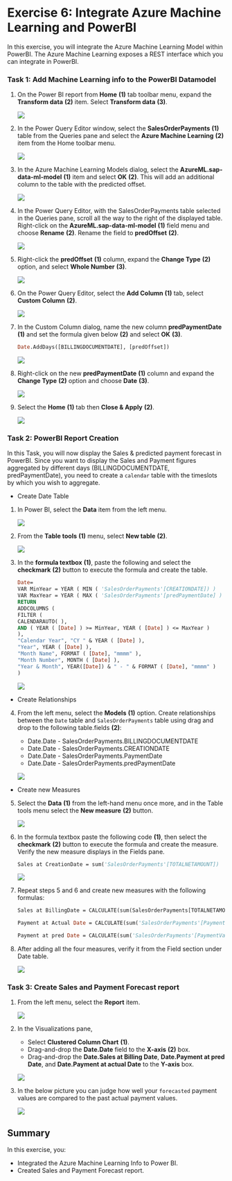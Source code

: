 # Exercise 6: Integrate Azure Machine Learning and PowerBI

In this exercise, you will integrate the Azure Machine Learning Model within PowerBI. The Azure Machine Learning exposes a REST interface which you can integrate in PowerBI.

### Task 1: Add Machine Learning info to the PowerBI Datamodel

1. On the Power BI report from **Home** **(1)** tab toolbar menu, expand the **Transform data** **(2)** item. Select **Transform data** **(3)**.

   ![](media/ex6-t1-step1new.png)
   
2. In the Power Query Editor window, select the **SalesOrderPayments** **(1)** table from the Queries pane and select the **Azure Machine Learning** **(2)** item from the Home toolbar menu.

   ![](media/ex6-t1-step2new.png)
   
3. In the Azure Machine Learning Models dialog, select the **AzureML.sap-data-ml-model** **(1)** item and select **OK** **(2)**. This will add an additional column to the table with the predicted offset.

   ![](media/ex6-t1-step3.png)
   
4. In the Power Query Editor, with the SalesOrderPayments table selected in the Queries pane, scroll all the way to the right of the displayed table. Right-click on the **AzureML.sap-data-ml-model** **(1)** field menu and choose **Rename** **(2)**. Rename the field to **predOffset** **(2)**.

   ![](media/ex6-t1-step4.png)

5. Right-click the **predOffset** **(1)** column, expand the **Change Type** **(2)** option, and select **Whole Number** **(3)**.

   ![](media/ex6-t1-step5.png)
   
6. On the Power Query Editor, select the **Add Column** **(1)** tab, select **Custom Column** **(2)**.

   ![](media/ex6-t1-step6.png)
   
7. In the Custom Column dialog, name the new column **predPaymentDate** **(1)** and set the formula given below **(2)** and select **OK** **(3)**.

    ```vb
    Date.AddDays([BILLINGDOCUMENTDATE], [predOffset])
    ```   
    
   ![](media/ex6-t1-step7.png)
   
8. Right-click on the new **predPaymentDate** **(1)** column and expand the **Change Type** **(2)** option and choose **Date** **(3)**.

   ![](media/ex6-t1-step8.png)
   
9. Select the **Home** **(1)** tab then **Close & Apply** **(2)**.

   ![](media/ex6-t1-step9.png)
   
### Task 2: PowerBI Report Creation   

In this Task, you will now display the Sales & predicted payment forecast in PowerBI. Since you want to display the Sales and Payment figures aggregated by different days (BILLINGDOCUMENTDATE, predPaymentDate), you need to create a `calendar` table with the timeslots by which you wish to aggregate.

* Create Date Table

1. In Power BI, select the **Data** item from the left menu.

   ![](media/ex6-t2-step1new.png)
   
2. From the **Table tools** **(1)** menu, select **New table** **(2)**.

   ![](media/ex6-t2-step2new.png)

3. In the **formula textbox** **(1)**, paste the following and select the **checkmark** **(2)** button to execute the formula and create the table.

   ```vb
   Date= 
   VAR MinYear = YEAR ( MIN ( 'SalesOrderPayments'[CREATIONDATE]) )
   VAR MaxYear = YEAR ( MAX ( 'SalesOrderPayments'[predPaymentDate] ) )
   RETURN
   ADDCOLUMNS (
   FILTER (
   CALENDARAUTO( ),
   AND ( YEAR ( [Date] ) >= MinYear, YEAR ( [Date] ) <= MaxYear )
   ),
   "Calendar Year", "CY " & YEAR ( [Date] ),
   "Year", YEAR ( [Date] ),
   "Month Name", FORMAT ( [Date], "mmmm" ),
   "Month Number", MONTH ( [Date] ),
   "Year & Month", YEAR([Date]) & " - " & FORMAT ( [Date], "mmmm" )
   )
   ```
   
   ![](media/ex6-t2-step3new.png)

* Create Relationships

4. From the left menu, select the **Models** **(1)** option. Create relationships between the `Date` table and `SalesOrderPayments` table using drag and drop to the following table.fields **(2)**:

   * Date.Date - SalesOrderPayments.BILLINGDOCUMENTDATE
   * Date.Date - SalesOrderPayments.CREATIONDATE
   * Date.Date - SalesOrderPayments.PaymentDate
   * Date.Date - SalesOrderPayments.predPaymentDate

   ![](media/ex6-t2-step4new.png)
   
* Create new Measures

5. Select the **Data** **(1)** from the left-hand menu once more, and in the Table tools menu select the **New measure** **(2)** button.

   ![](media/ex6-t2-step5new.png)
   
6. In the formula textbox paste the following code **(1)**, then select the **checkmark** **(2)** button to execute the formula and create the measure. Verify the new measure displays in the Fields pane.

   ```vb
   Sales at CreationDate = sum('SalesOrderPayments'[TOTALNETAMOUNT])
   ```   
   
   ![](media/ex6-t2-step6new.png)
   
7. Repeat steps 5 and 6 and create new measures with the following formulas:

    ```vb
    Sales at BillingDate = CALCULATE(sum(SalesOrderPayments[TOTALNETAMOUNT]),USERELATIONSHIP('Date'[Date],SalesOrderPayments[BILLINGDOCUMENTDATE]))
    ```

    ```vb
    Payment at Actual Date = CALCULATE(sum('SalesOrderPayments'[PaymentValue]), USERELATIONSHIP('Date'[Date],SalesOrderPayments[PaymentDate]))
    ```

    ```vb
    Payment at pred Date = CALCULATE(sum('SalesOrderPayments'[PaymentValue]), USERELATIONSHIP('Date'[Date], SalesOrderPayments[predPaymentDate]))
    ```

8. After adding all the four measures, verify it from the Field section under Date table.

   ![](media/ex6-t2-step8new.png)
   
### Task 3: Create Sales and Payment Forecast report     
    
1. From the left menu, select the **Report** item.

   ![](media/ex6-t3-step1.png)
   
2. In the Visualizations pane, 

   - Select **Clustered Column Chart** **(1)**. 
   - Drag-and-drop the **Date.Date** field to the **X-axis** **(2)** box.
   - Drag-and-drop the **Date.Sales at Billing Date**, **Date.Payment at pred Date**, and **Date.Payment at actual Date** to the **Y-axis** box.
  
   ![](media/ex6-t3-step2.png)
   
3. In the below picture you can judge how well your `forecasted` payment values are compared to the past actual payment values.

   ![](media/ex6-t3-step3.png)


## Summary

In this exercise, you:

* Integrated the Azure Machine Learning Info to Power BI.
* Created Sales and Payment Forecast report.
